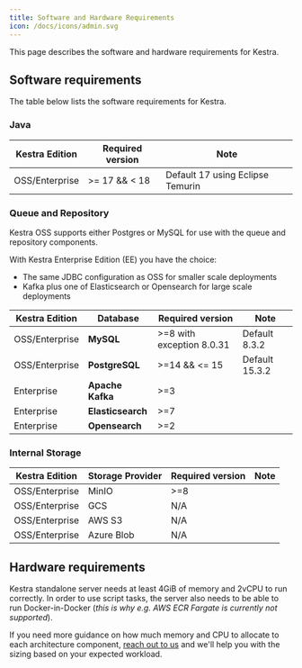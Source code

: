 ```yaml
---
title: Software and Hardware Requirements
icon: /docs/icons/admin.svg
---
```


This page describes the software and hardware requirements for Kestra.

## Software requirements

The table below lists the software requirements for Kestra.

### Java

| Kestra Edition    | Required version          | Note                             |
|-------------------|---------------------------|----------------------------------|
| OSS/Enterprise    | >= 17 && < 18             | Default 17 using Eclipse Temurin |

### Queue and Repository

Kestra OSS supports either Postgres or MySQL for use with the queue and repository components. 

With Kestra Enterprise Edition (EE) you have the choice:
- The same JDBC configuration as OSS for smaller scale deployments
- Kafka plus one of Elasticsearch or Opensearch for large scale deployments
 
| Kestra Edition    | Database          | Required version          | Note                             |
|-------------------|-------------------|---------------------------|----------------------------------|
| OSS/Enterprise    | **MySQL**         | >=8 with exception 8.0.31 | Default 8.3.2                    |
| OSS/Enterprise    | **PostgreSQL**    | >=14 && <= 15             | Default 15.3.2                   |
| Enterprise        | **Apache Kafka**  | >=3                       |                                  |
| Enterprise        | **Elasticsearch** | >=7                       |                                  |
| Enterprise        | **Opensearch**    | >=2                       |                                  |

### Internal Storage

| Kestra Edition    | Storage Provider  | Required version          | Note                             |
|-------------------|-------------------|---------------------------|----------------------------------|
| OSS/Enterprise    | MinIO             | >=8                       |                                  |
| OSS/Enterprise    | GCS               | N/A                       |                                  |
| OSS/Enterprise    | AWS S3            | N/A                       |                                  |
| OSS/Enterprise    | Azure Blob        | N/A                       |                                  |


## Hardware requirements

Kestra standalone server needs at least 4GiB of memory and 2vCPU to run correctly. In order to use script tasks, the server also needs to be able to run Docker-in-Docker (_this is why e.g. AWS ECR Fargate is currently not supported_).

If you need more guidance on how much memory and CPU to allocate to each architecture component, [reach out to us](https://kestra.io/demo) and we'll help you with the sizing based on your expected workload.
